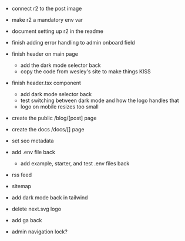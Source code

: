 

- connect r2 to the post image

- make r2 a mandatory env var 

- document setting up r2 in the readme


- finish adding error handling to admin onboard field


- finish header on main page

    - add the dark mode selector back
    - copy the code from wesley's site to make things KISS

- finish header.tsx component
    - add dark mode selector back
    - test switching between dark mode and how the logo handles that
    - logo on mobile resizes too small

- create the public /blog/[post] page

- create the docs /docs/[] page

- set seo metadata
- add .env file back
    - add example, starter, and test .env files back

- rss feed
- sitemap
- add dark mode back in tailwind

- delete next.svg logo

- add ga back

- admin navigation lock?